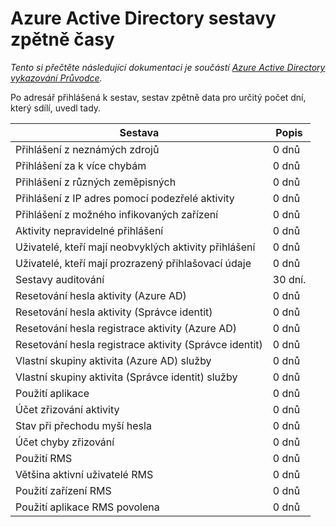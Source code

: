 <properties
   pageTitle="Azure Active Directory sestavy zpětně časy | Microsoft Azure"
   description="Dobu potřebnou pro předchozí podřízenosti události objevit v adresáři vašeho Azure AD"
   services="active-directory"
   documentationCenter=""
   authors="dhanyahk"
   manager="stevepo"
   editor=""/>

<tags
   ms.service="active-directory"
   ms.devlang="na"
   ms.topic="article"
   ms.tgt_pltfrm="na"
   ms.workload="identity"
   ms.date="03/07/2016"
   ms.author="dhanyahk"/>

# <a name="azure-active-directory-report-backfill-times"></a>Azure Active Directory sestavy zpětně časy

*Tento si přečtěte následující dokumentaci je součástí [Azure Active Directory vykazování Průvodce](active-directory-reporting-guide.md).*

Po adresář přihlášená k sestav, sestav zpětně data pro určitý počet dní, který sdílí, uvedl tady.

Sestava                                                  | Popis
------------------------------------------------------- | -----------
Přihlášení z neznámých zdrojů                           | 0 dnů
Přihlášení za k více chybám                        | 0 dnů
Přihlášení z různých zeměpisných                      | 0 dnů
Přihlášení z IP adres pomocí podezřelé aktivity     | 0 dnů
Přihlášení z možného infikovaných zařízení                 | 0 dnů
Aktivity nepravidelné přihlášení                              | 0 dnů
Uživatelé, kteří mají neobvyklých aktivity přihlášení                   | 0 dnů
Uživatelé, kteří mají prozrazený přihlašovací údaje                           | 0 dnů
Sestavy auditování                                            | 30 dní.
Resetování hesla aktivity (Azure AD)                      | 0 dnů
Resetování hesla aktivity (Správce identit)              | 0 dnů
Resetování hesla registrace aktivity (Azure AD)         | 0 dnů
Resetování hesla registrace aktivity (Správce identit) | 0 dnů
Vlastní skupiny aktivita (Azure AD) služby                 | 0 dnů
Vlastní skupiny aktivita (Správce identit) služby         | 0 dnů
Použití aplikace                                       | 0 dnů
Účet zřizování aktivity                           | 0 dnů
Stav při přechodu myší hesla                                | 0 dnů
Účet chyby zřizování                             | 0 dnů
Použití RMS                                               | 0 dnů
Většina aktivní uživatelé RMS                                   | 0 dnů
Použití zařízení RMS                                        | 0 dnů
Použití aplikace RMS povolena                           | 0 dnů
